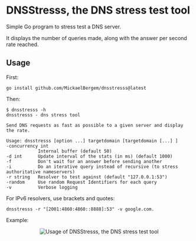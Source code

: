 # DNSStresss, the DNS stress test tool

Simple Go program to stress test a DNS server.

It displays the number of queries made, along with the answer per second rate reached.

## Usage

First:

    go install github.com/MickaelBergem/dnsstresss@latest

Then:

    $ dnsstresss -h
    dnsstresss - dns stress tool

    Send DNS requests as fast as possible to a given server and display the rate.

    Usage: dnsstresss [option ...] targetdomain [targetdomain [...] ]
    -concurrency int
                Internal buffer (default 50)
    -d int      Update interval of the stats (in ms) (default 1000)
    -f          Don't wait for an answer before sending another
    -i          Do an iterative query instead of recursive (to stress authoritative nameservers)
    -r string   Resolver to test against (default "127.0.0.1:53")
    -random     Use random Request Identifiers for each query
    -v          Verbose logging

For IPv6 resolvers, use brackets and quotes:

    dnsstresss -r "[2001:4860:4860::8888]:53" -v google.com.

Example:

<p align="center">
    <img src="https://mickaelbergem.github.io/dnsstresss/animation.svg" alt="Usage of DNSStresss, the DNS stress test tool">
</p>
